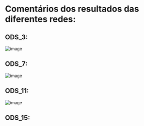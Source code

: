 # Comentários dos resultados das diferentes redes:

## ODS_3:
![image](https://github.com/user-attachments/assets/4f5b7ea8-c7fb-467d-9a73-2c94cf9b0eec)

## ODS_7:
![image](https://github.com/user-attachments/assets/717b6c82-9a6f-492b-93cf-2ae978eb289f)

## ODS_11:
![image](https://github.com/user-attachments/assets/f5a7530a-2cda-4bad-b0d2-d7abc3b0f5c9)

## ODS_15:
